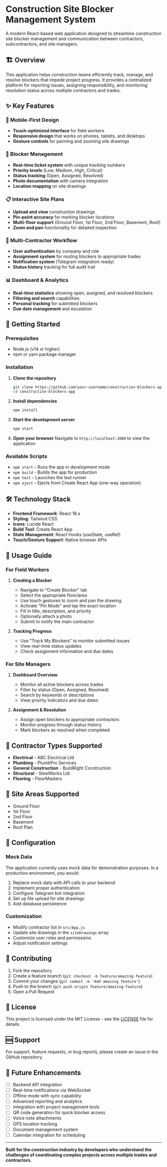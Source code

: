 # Construction Site Blocker Management System

A modern React-based web application designed to streamline construction site blocker management and communication between contractors, subcontractors, and site managers.

## 🏗️ Overview

This application helps construction teams efficiently track, manage, and resolve blockers that impede project progress. It provides a centralized platform for reporting issues, assigning responsibility, and monitoring resolution status across multiple contractors and trades.

## ✨ Key Features

### 📱 Mobile-First Design
- **Touch-optimized interface** for field workers
- **Responsive design** that works on phones, tablets, and desktops
- **Gesture controls** for panning and zooming site drawings

### 🎯 Blocker Management
- **Real-time ticket system** with unique tracking numbers
- **Priority levels** (Low, Medium, High, Critical)
- **Status tracking** (Open, Assigned, Resolved)
- **Photo documentation** with camera integration
- **Location mapping** on site drawings

### 📋 Interactive Site Plans
- **Upload and view** construction drawings
- **Pin-point accuracy** for marking blocker locations
- **Multi-floor support** (Ground Floor, 1st Floor, 2nd Floor, Basement, Roof)
- **Zoom and pan** functionality for detailed inspection

### 👥 Multi-Contractor Workflow
- **User authentication** by company and role
- **Assignment system** for routing blockers to appropriate trades
- **Notification system** (Telegram integration ready)
- **Status history** tracking for full audit trail

### 📊 Dashboard & Analytics
- **Real-time statistics** showing open, assigned, and resolved blockers
- **Filtering and search** capabilities
- **Personal tracking** for submitted blockers
- **Due date management** and escalation

## 🚀 Getting Started

### Prerequisites
- Node.js (v14 or higher)
- npm or yarn package manager

### Installation

1. **Clone the repository**
   ```bash
   git clone https://github.com/your-username/construction-blockers-app.git
   cd construction-blockers-app
   ```

2. **Install dependencies**
   ```bash
   npm install
   ```

3. **Start the development server**
   ```bash
   npm start
   ```

4. **Open your browser**
   Navigate to `http://localhost:3000` to view the application

### Available Scripts

- `npm start` - Runs the app in development mode
- `npm build` - Builds the app for production
- `npm test` - Launches the test runner
- `npm eject` - Ejects from Create React App (one-way operation)

## 🛠️ Technology Stack

- **Frontend Framework**: React 18.x
- **Styling**: Tailwind CSS
- **Icons**: Lucide React
- **Build Tool**: Create React App
- **State Management**: React Hooks (useState, useRef)
- **Touch/Gesture Support**: Native browser APIs

## 📱 Usage Guide

### For Field Workers

1. **Creating a Blocker**
   - Navigate to "Create Blocker" tab
   - Select the appropriate floor/area
   - Use touch gestures to zoom and pan the drawing
   - Activate "Pin Mode" and tap the exact location
   - Fill in title, description, and priority
   - Optionally attach a photo
   - Submit to notify the main contractor

2. **Tracking Progress**
   - Use "Track My Blockers" to monitor submitted issues
   - View real-time status updates
   - Check assignment information and due dates

### For Site Managers

1. **Dashboard Overview**
   - Monitor all active blockers across trades
   - Filter by status (Open, Assigned, Resolved)
   - Search by keywords or descriptions
   - View priority indicators and due dates

2. **Assignment & Resolution**
   - Assign open blockers to appropriate contractors
   - Monitor progress through status history
   - Mark blockers as resolved when completed

## 🏢 Contractor Types Supported

- **Electrical** - ABC Electrical Ltd
- **Plumbing** - PlumbPro Services
- **General Construction** - BuildRight Construction
- **Structural** - SteelWorks Ltd
- **Flooring** - FloorMasters

## 📐 Site Areas Supported

- Ground Floor
- 1st Floor
- 2nd Floor
- Basement
- Roof Plan

## 🔧 Configuration

### Mock Data
The application currently uses mock data for demonstration purposes. In a production environment, you would:

1. Replace mock data with API calls to your backend
2. Implement proper authentication
3. Configure Telegram bot integration
4. Set up file upload for site drawings
5. Add database persistence

### Customization
- Modify contractor list in `src/App.js`
- Update site drawings in the `siteDrawings` array
- Customize user roles and permissions
- Adjust notification settings

## 🤝 Contributing

1. Fork the repository
2. Create a feature branch (`git checkout -b feature/amazing-feature`)
3. Commit your changes (`git commit -m 'Add amazing feature'`)
4. Push to the branch (`git push origin feature/amazing-feature`)
5. Open a Pull Request

## 📄 License

This project is licensed under the MIT License - see the [LICENSE](LICENSE) file for details.

## 🆘 Support

For support, feature requests, or bug reports, please create an issue in the GitHub repository.

## 🔮 Future Enhancements

- [ ] Backend API integration
- [ ] Real-time notifications via WebSocket
- [ ] Offline mode with sync capability
- [ ] Advanced reporting and analytics
- [ ] Integration with project management tools
- [ ] QR code generation for quick blocker access
- [ ] Voice note attachments
- [ ] GPS location tracking
- [ ] Document management system
- [ ] Calendar integration for scheduling

---

**Built for the construction industry by developers who understand the challenges of coordinating complex projects across multiple trades and contractors.**